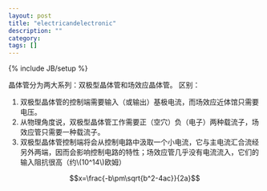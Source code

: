 ```yaml
---
layout: post
title: "electricandelectronic"
description: ""
category: 
tags: []
---
```

{% include JB/setup %}


<script type="text/javascript" src="http://cdn.mathjax.org/mathjax/latest/MathJax.js?config=default"></script>

晶体管分为两大系列：双极型晶体管和场效应晶体管。
区别：
1. 双极型晶体管的控制端需要输入（或输出）基极电流，而场效应近体馆只需要电压。
2. 从物理角度说，双极型晶体管工作需要正（空穴）负（电子）两种载流子，场效应管只需要一种载流子。
3. 双极型晶体管控制端将会从控制电路中汲取一个小电流，它与主电流汇合流经另外两端，因而会影响控制电路的特性；场效应管几乎没有电流流入，它们的输入阻抗很高（约\\(10^14\\)欧姆）

$$x=\frac{-b\pm\sqrt{b^2-4ac}}{2a}$$
